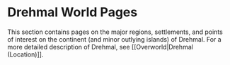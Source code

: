 # Drehmal World Pages

This section contains pages on the major regions, settlements, and points of interest on the continent (and minor outlying islands) of Drehmal. For a more detailed description of Drehmal, see [[Overworld|Drehmal (Location)]].